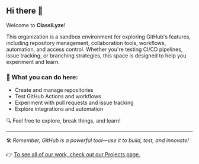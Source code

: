 ## Hi there 👋

Welcome to **ClassiLyze**!  

This organization is a sandbox environment for exploring GitHub's features, including repository management, collaboration tools, workflows, automation, and access control. Whether you're testing CI/CD pipelines, issue tracking, or branching strategies, this space is designed to help you experiment and learn.  

### 🚀 What you can do here:
- Create and manage repositories  
- Test GitHub Actions and workflows  
- Experiment with pull requests and issue tracking  
- Explore integrations and automation  

🔍 Feel free to explore, break things, and learn!  

---
🛠️ *Remember, GitHub is a powerful tool—use it to build, test, and innovate!*  

👉 [To see all of our work, check out our Projects page.](https://github.com/orgs/ClassiLyze/projects/2)

